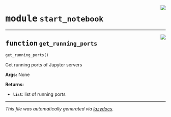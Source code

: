 <!-- markdownlint-disable -->

<a href="../../oqtant/start_notebook.py#L0"><img align="right" style="float:right;" src="https://img.shields.io/badge/-source-cccccc?style=flat-square"></a>

# <kbd>module</kbd> `start_notebook`





---

<a href="../../oqtant/start_notebook.py#L8"><img align="right" style="float:right;" src="https://img.shields.io/badge/-source-cccccc?style=flat-square"></a>

## <kbd>function</kbd> `get_running_ports`

```python
get_running_ports()
```

Get running ports of Jupyter servers 



**Args:**
  None 

**Returns:**
 
 - <b>`list`</b>:  list of running ports 




---

_This file was automatically generated via [lazydocs](https://github.com/ml-tooling/lazydocs)._
